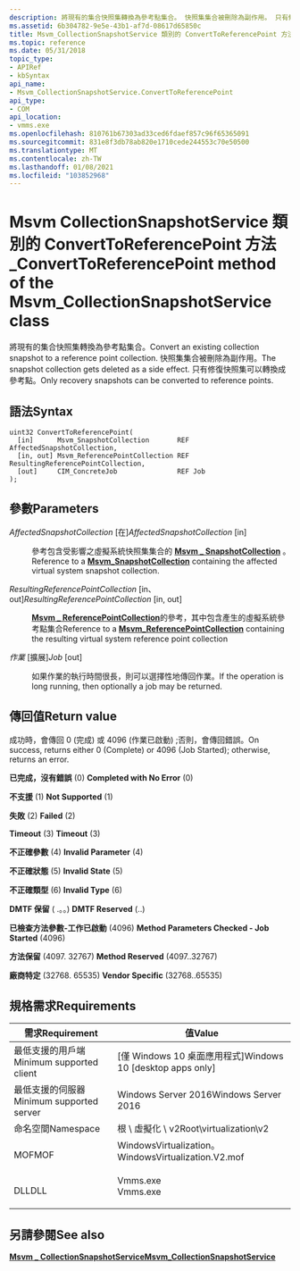 ```yaml
---
description: 將現有的集合快照集轉換為參考點集合。 快照集集合被刪除為副作用。 只有修復快照集可以轉換成參考點。
ms.assetid: 6b304782-9e5e-43b1-af7d-08617d65850c
title: Msvm_CollectionSnapshotService 類別的 ConvertToReferencePoint 方法
ms.topic: reference
ms.date: 05/31/2018
topic_type:
- APIRef
- kbSyntax
api_name:
- Msvm_CollectionSnapshotService.ConvertToReferencePoint
api_type:
- COM
api_location:
- vmms.exe
ms.openlocfilehash: 810761b67303ad33ced6fdaef857c96f65365091
ms.sourcegitcommit: 831e8f3db78ab820e1710cede244553c70e50500
ms.translationtype: MT
ms.contentlocale: zh-TW
ms.lasthandoff: 01/08/2021
ms.locfileid: "103852968"
---
```

# <a name="converttoreferencepoint-method-of-the-msvm_collectionsnapshotservice-class"></a><span data-ttu-id="54c09-105">Msvm CollectionSnapshotService 類別的 ConvertToReferencePoint 方法 \_</span><span class="sxs-lookup"><span data-stu-id="54c09-105">ConvertToReferencePoint method of the Msvm\_CollectionSnapshotService class</span></span>

<span data-ttu-id="54c09-106">將現有的集合快照集轉換為參考點集合。</span><span class="sxs-lookup"><span data-stu-id="54c09-106">Convert an existing collection snapshot to a reference point collection.</span></span> <span data-ttu-id="54c09-107">快照集集合被刪除為副作用。</span><span class="sxs-lookup"><span data-stu-id="54c09-107">The snapshot collection gets deleted as a side effect.</span></span> <span data-ttu-id="54c09-108">只有修復快照集可以轉換成參考點。</span><span class="sxs-lookup"><span data-stu-id="54c09-108">Only recovery snapshots can be converted to reference points.</span></span>

## <a name="syntax"></a><span data-ttu-id="54c09-109">語法</span><span class="sxs-lookup"><span data-stu-id="54c09-109">Syntax</span></span>


```mof
uint32 ConvertToReferencePoint(
  [in]      Msvm_SnapshotCollection       REF AffectedSnapshotCollection,
  [in, out] Msvm_ReferencePointCollection REF ResultingReferencePointCollection,
  [out]     CIM_ConcreteJob               REF Job
);
```



## <a name="parameters"></a><span data-ttu-id="54c09-110">參數</span><span class="sxs-lookup"><span data-stu-id="54c09-110">Parameters</span></span>

<dl> <dt>

<span data-ttu-id="54c09-111">*AffectedSnapshotCollection* \[在\]</span><span class="sxs-lookup"><span data-stu-id="54c09-111">*AffectedSnapshotCollection* \[in\]</span></span>
</dt> <dd>

<span data-ttu-id="54c09-112">參考包含受影響之虛擬系統快照集集合的 [**Msvm \_ SnapshotCollection**](msvm-snapshotcollection.md) 。</span><span class="sxs-lookup"><span data-stu-id="54c09-112">Reference to a [**Msvm\_SnapshotCollection**](msvm-snapshotcollection.md) containing the affected virtual system snapshot collection.</span></span>

</dd> <dt>

<span data-ttu-id="54c09-113">*ResultingReferencePointCollection* \[in、out\]</span><span class="sxs-lookup"><span data-stu-id="54c09-113">*ResultingReferencePointCollection* \[in, out\]</span></span>
</dt> <dd>

<span data-ttu-id="54c09-114">[**Msvm \_ ReferencePointCollection**](msvm-referencepointcollection.md)的參考，其中包含產生的虛擬系統參考點集合</span><span class="sxs-lookup"><span data-stu-id="54c09-114">Reference to a [**Msvm\_ReferencePointCollection**](msvm-referencepointcollection.md) containing the resulting virtual system reference point collection</span></span>

</dd> <dt>

<span data-ttu-id="54c09-115">*作業* \[擴展\]</span><span class="sxs-lookup"><span data-stu-id="54c09-115">*Job* \[out\]</span></span>
</dt> <dd>

<span data-ttu-id="54c09-116">如果作業的執行時間很長，則可以選擇性地傳回作業。</span><span class="sxs-lookup"><span data-stu-id="54c09-116">If the operation is long running, then optionally a job may be returned.</span></span>

</dd> </dl>

## <a name="return-value"></a><span data-ttu-id="54c09-117">傳回值</span><span class="sxs-lookup"><span data-stu-id="54c09-117">Return value</span></span>

<span data-ttu-id="54c09-118">成功時，會傳回 0 (完成) 或 4096 (作業已啟動) ;否則，會傳回錯誤。</span><span class="sxs-lookup"><span data-stu-id="54c09-118">On success, returns either 0 (Complete) or 4096 (Job Started); otherwise, returns an error.</span></span>

<dl> <dt>

<span data-ttu-id="54c09-119">**已完成，沒有錯誤** (0) </span><span class="sxs-lookup"><span data-stu-id="54c09-119">**Completed with No Error** (0)</span></span>
</dt> <dt>

<span data-ttu-id="54c09-120">**不支援** (1) </span><span class="sxs-lookup"><span data-stu-id="54c09-120">**Not Supported** (1)</span></span>
</dt> <dt>

<span data-ttu-id="54c09-121">**失敗** (2) </span><span class="sxs-lookup"><span data-stu-id="54c09-121">**Failed** (2)</span></span>
</dt> <dt>

<span data-ttu-id="54c09-122">**Timeout** (3) </span><span class="sxs-lookup"><span data-stu-id="54c09-122">**Timeout** (3)</span></span>
</dt> <dt>

<span data-ttu-id="54c09-123">**不正確參數** (4) </span><span class="sxs-lookup"><span data-stu-id="54c09-123">**Invalid Parameter** (4)</span></span>
</dt> <dt>

<span data-ttu-id="54c09-124">**不正確狀態** (5) </span><span class="sxs-lookup"><span data-stu-id="54c09-124">**Invalid State** (5)</span></span>
</dt> <dt>

<span data-ttu-id="54c09-125">**不正確類型** (6) </span><span class="sxs-lookup"><span data-stu-id="54c09-125">**Invalid Type** (6)</span></span>
</dt> <dt>

<span data-ttu-id="54c09-126">**DMTF 保留** ( .。。) </span><span class="sxs-lookup"><span data-stu-id="54c09-126">**DMTF Reserved** (..)</span></span>
</dt> <dt>

<span data-ttu-id="54c09-127">**已檢查方法參數-工作已啟動** (4096) </span><span class="sxs-lookup"><span data-stu-id="54c09-127">**Method Parameters Checked - Job Started** (4096)</span></span>
</dt> <dt>

<span data-ttu-id="54c09-128">**方法保留** (4097. 32767) </span><span class="sxs-lookup"><span data-stu-id="54c09-128">**Method Reserved** (4097..32767)</span></span>
</dt> <dt>

<span data-ttu-id="54c09-129">**廠商特定** (32768. 65535) </span><span class="sxs-lookup"><span data-stu-id="54c09-129">**Vendor Specific** (32768..65535)</span></span>
</dt> </dl>

## <a name="requirements"></a><span data-ttu-id="54c09-130">規格需求</span><span class="sxs-lookup"><span data-stu-id="54c09-130">Requirements</span></span>



| <span data-ttu-id="54c09-131">需求</span><span class="sxs-lookup"><span data-stu-id="54c09-131">Requirement</span></span> | <span data-ttu-id="54c09-132">值</span><span class="sxs-lookup"><span data-stu-id="54c09-132">Value</span></span> |
|-------------------------------------|---------------------------------------------------------------------------------------------------------|
| <span data-ttu-id="54c09-133">最低支援的用戶端</span><span class="sxs-lookup"><span data-stu-id="54c09-133">Minimum supported client</span></span><br/> | <span data-ttu-id="54c09-134">\[僅 Windows 10 桌面應用程式\]</span><span class="sxs-lookup"><span data-stu-id="54c09-134">Windows 10 \[desktop apps only\]</span></span><br/>                                                             |
| <span data-ttu-id="54c09-135">最低支援的伺服器</span><span class="sxs-lookup"><span data-stu-id="54c09-135">Minimum supported server</span></span><br/> | <span data-ttu-id="54c09-136">Windows Server 2016</span><span class="sxs-lookup"><span data-stu-id="54c09-136">Windows Server 2016</span></span><br/>                                                                          |
| <span data-ttu-id="54c09-137">命名空間</span><span class="sxs-lookup"><span data-stu-id="54c09-137">Namespace</span></span><br/>                | <span data-ttu-id="54c09-138">根 \\ 虛擬化 \\ v2</span><span class="sxs-lookup"><span data-stu-id="54c09-138">Root\\virtualization\\v2</span></span><br/>                                                                     |
| <span data-ttu-id="54c09-139">MOF</span><span class="sxs-lookup"><span data-stu-id="54c09-139">MOF</span></span><br/>                      | <dl> <span data-ttu-id="54c09-140"><dt>WindowsVirtualization。</dt></span><span class="sxs-lookup"><span data-stu-id="54c09-140"><dt>WindowsVirtualization.V2.mof</dt></span></span> </dl> |
| <span data-ttu-id="54c09-141">DLL</span><span class="sxs-lookup"><span data-stu-id="54c09-141">DLL</span></span><br/>                      | <dl> <span data-ttu-id="54c09-142"><dt>Vmms.exe</dt></span><span class="sxs-lookup"><span data-stu-id="54c09-142"><dt>Vmms.exe</dt></span></span> </dl>                     |



## <a name="see-also"></a><span data-ttu-id="54c09-143">另請參閱</span><span class="sxs-lookup"><span data-stu-id="54c09-143">See also</span></span>

<dl> <dt>

[<span data-ttu-id="54c09-144">**Msvm \_ CollectionSnapshotService**</span><span class="sxs-lookup"><span data-stu-id="54c09-144">**Msvm\_CollectionSnapshotService**</span></span>](msvm-collectionsnapshotservice.md)
</dt> </dl>

 

 





